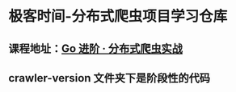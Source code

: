 # 极客时间-分布式爬虫项目学习仓库

## 课程地址：[Go 进阶 · 分布式爬虫实战](https://time.geekbang.org/column/intro/100124001)

## crawler-version 文件夹下是阶段性的代码
